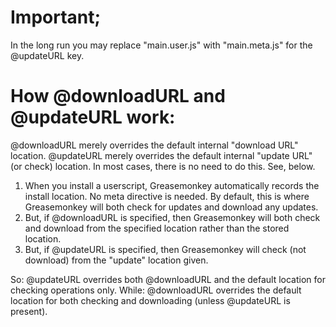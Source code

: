 # Important;
In the long run you may replace "main.user.js" with "main.meta.js" for the @updateURL key.

# How @downloadURL and @updateURL work:
@downloadURL merely overrides the default internal "download URL" location.
@updateURL merely overrides the default internal "update URL" (or check) location.
In most cases, there is no need to do this. See, below.

1. When you install a userscript, Greasemonkey automatically records the install location. No meta directive is needed. By default, this is where Greasemonkey will both check for updates and download any updates.
2. But, if @downloadURL is specified, then Greasemonkey will both check and download from the specified location rather than the stored location.
3. But, if @updateURL is specified, then Greasemonkey will check (not download) from the "update" location given.

So: @updateURL overrides both @downloadURL and the default location for checking operations only.
While: @downloadURL overrides the default location for both checking and downloading (unless @updateURL is present).
